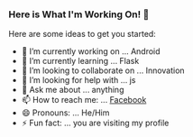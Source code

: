 ### Here is What I'm Working On! 👋

<!--
**Arif-Shahriar028/Arif-Shahriar028** is a ✨ _special_ ✨ repository because its `README.md` (this file) appears on your GitHub profile.
-->

Here are some ideas to get you started:

- 🔭 I’m currently working on ... Android
- 🌱 I’m currently learning ... Flask
- 👯 I’m looking to collaborate on ... Innovation
- 🤔 I’m looking for help with ... js
- 💬 Ask me about ... anything
- 📫 How to reach me: ... [Facebook](https://www.facebook.com/arifshahriar.profile)
- 😄 Pronouns: ... He/Him
- ⚡ Fun fact: ... you are visiting my profile


